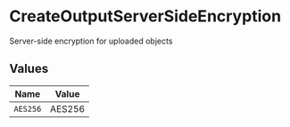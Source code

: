 # CreateOutputServerSideEncryption

Server-side encryption for uploaded objects


## Values

| Name     | Value    |
| -------- | -------- |
| `AES256` | AES256   |